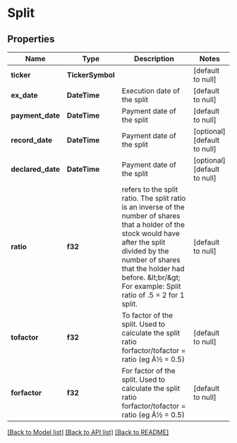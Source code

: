 # Split

## Properties
Name | Type | Description | Notes
------------ | ------------- | ------------- | -------------
**ticker** | **TickerSymbol** |  | [default to null]
**ex_date** | **DateTime<Utc>** | Execution date of the split | [default to null]
**payment_date** | **DateTime<Utc>** | Payment date of the split | [default to null]
**record_date** | **DateTime<Utc>** | Payment date of the split | [optional] [default to null]
**declared_date** | **DateTime<Utc>** | Payment date of the split | [optional] [default to null]
**ratio** | **f32** | refers to the split ratio. The split ratio is an inverse of the number of shares that a holder of the stock would have after the split divided by the number of shares that the holder had before. &amp;lt;br/&amp;gt; For example: Split ratio of .5 &#x3D; 2 for 1 split.  | [default to null]
**tofactor** | **f32** | To factor of the split. Used to calculate the split ratio forfactor/tofactor &#x3D; ratio (eg Â½ &#x3D; 0.5)  | [default to null]
**forfactor** | **f32** | For factor of the split. Used to calculate the split ratio forfactor/tofactor &#x3D; ratio (eg Â½ &#x3D; 0.5)  | [default to null]

[[Back to Model list]](../README.md#documentation-for-models) [[Back to API list]](../README.md#documentation-for-api-endpoints) [[Back to README]](../README.md)

